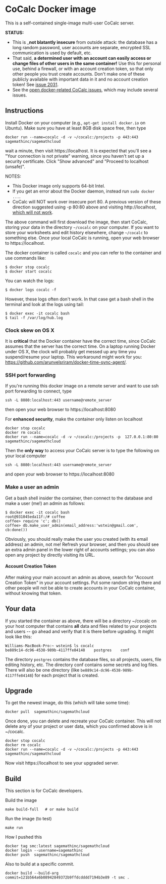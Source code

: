# CoCalc Docker image

This is a self-contained single-image multi-user CoCalc server.

**STATUS:**
  - This is _**not blatantly insecure** from outside attack: the database has a long random password, user accounts are separate, encrypted SSL communication is used by default, etc.
  - That said, **a determined user with an account can easily access or change files of other users in the same container!** Use this for personal use, behind a firewall, or with an account creation token, so that only other people you trust create accounts.  Don't make one of these publicly available with important data in it and no account creation token! See [issue 2031]( https://github.com/sagemathinc/cocalc/issues/2031).
  - See the [open docker-related CoCalc issues](https://github.com/sagemathinc/cocalc/issues?q=is%3Aopen+is%3Aissue+label%3AA-docker), which may include several issues.

## Instructions

Install Docker on your computer (e.g., `apt-get install docker.io` on Ubuntu).   Make sure you have at least 8GB disk space free, then type

    docker run --name=cocalc -d -v ~/cocalc:/projects -p 443:443 sagemathinc/sagemathcloud
    
wait a minute, then visit https://localhost.  It is expected that you'll see a "Your connection is not private" warning, since you haven't set up a security certificate.  Click "Show advanced" and "Proceed to localhost (unsafe)".

NOTES:
 - This Docker image only supports 64-bit Intel.
 - If you get an error about the Docker daemon, instead run `sudo docker ...`.
 - CoCalc will NOT work over insecure port 80.  A previous version of these direction suggested using -p 80:80 above and visiting http://localhost, [which will not work](https://github.com/sagemathinc/cocalc/issues/2000).

The above command will first download the image, then start CoCalc, storing your data in the directory `~/cocalc` on your computer. If you want to store your worksheets and edit history elsewhere, change `~/cocalc` to something else.  Once your local CoCalc is running, open your web browser to https://localhost.

The docker container is called `cocalc` and you can refer to the container and use commands like:

    $ docker stop cocalc
    $ docker start cocalc

You can watch the logs:

    $ docker logs cocalc -f
    
However, these logs often don't work.  In that case get a bash shell in the terminal and look at the logs using tail:

    $ docker exec -it cocalc bash
    $ tail -f /var/log/hub.log 
   

### Clock skew on OS X

It is **critical** that the Docker container have the correct time, since CoCalc assumes that the server has the correct time.
On a laptop running Docker under OS X, the clock will probably get messed up any time you suspend/resume your laptop.  This workaround might work for you: https://github.com/arunvelsriram/docker-time-sync-agent/.


### SSH port forwarding

If you're running this docker image on a remote server and want to use ssh port forwarding to connect, type

    ssh -L 8080:localhost:443 username@remote_server

then open your web browser to https://localhost:8080

For **enhanced security**, make the container only listen on localhost

    docker stop cocalc
    docker rm cocalc
    docker run --name=cocalc -d -v ~/cocalc:/projects -p  127.0.0.1:80:80 sagemathinc/sagemathcloud

Then the **only way** to access your CoCalc server is to type the following on your local computer

    ssh -L 8080:localhost:443 username@remote_server

and open your web browser to https://localhost:8080

### Make a user an admin

Get a bash shell insider the container, then connect to the database and make a user (me!) an admin as follows:

    $ docker exec -it cocalc bash
    root@931045eda11f:/# coffee
    coffee> require 'c'; db()
    coffee> db.make_user_admin(email_address:'wstein@gmail.com', cb:done())

Obviously, you should really make the user you created (with its email address) an admin, not me!
Refresh your browser, and then you should see an extra admin panel in the lower right of accounts settings; you can also open any project by directly visiting its URL.

#### Account Creation Token

After making your main account an admin as above, search for "Account Creation Token" in your account settings. Put some random  string there and other people will not be able to create accounts in your CoCalc container, without knowing that token.

## Your data

If you started the container as above, there will be a directory ~/cocalc on your host computer that contains **all** data and files related to your projects and users -- go ahead and verify that it is there before ugrading.   It might look like this:

    Williams-MacBook-Pro:~ wstein$ ls cocalc
    be889c14-dc96-4538-989b-4117ffe84148	postgres    conf

The directory `postgres` contains the database files, so all projects, users, file editing history, etc.  The directory conf contains some secrets and log files.  There will also be one directory (like `be889c14-dc96-4538-989b-4117ffe84148`) for each project that is created.

## Upgrade


To get the newest image, do this (which will take some time):

    docker pull  sagemathinc/sagemathcloud

Once done, you can delete and recreate your CoCalc container.  This will not delete any of your project or user data, which you confirmed above is in ~/cocalc.

    docker stop cocalc
    docker rm cocalc
    docker run --name=cocalc -d -v ~/cocalc:/projects -p 443:443 sagemathinc/sagemathcloud
    
Now visit https://localhost to see your upgraded server.


## Build

This section is for CoCalc developers.

Build the image

    make build-full   # or make build

Run the image (to test)

    make run

How I pushed this

    docker tag smc:latest sagemathinc/sagemathcloud
    docker login --username=sagemathinc
    docker push  sagemathinc/sagemathcloud

Also to build at a specific commit.

    docker build --build-arg commit=121b564a6b08942849372b9ffdcdddd7194b3e89 -t smc .
